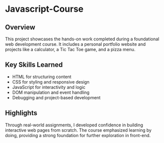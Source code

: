 # Javascript-Course


## Overview

This project showcases the hands-on work completed during a foundational web development course. It includes a personal portfolio website and projects like a calculator, a Tic Tac Toe game, and a pizza menu.

## Key Skills Learned

- HTML for structuring content  
- CSS for styling and responsive design  
- JavaScript for interactivity and logic  
- DOM manipulation and event handling  
- Debugging and project-based development

## Highlights

Through real-world assignments, I developed confidence in building interactive web pages from scratch. The course emphasized learning by doing, providing a strong foundation for further exploration in front-end.
